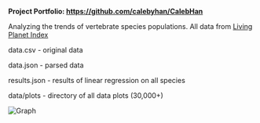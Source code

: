**Project Portfolio: https://github.com/calebyhan/CalebHan**

Analyzing the trends of vertebrate species populations. All data from [Living Planet Index](https://stats.livingplanetindex.org/)

data.csv - original data

data.json - parsed data

results.json - results of linear regression on all species

data/plots - directory of all data plots (30,000+)

![Graph](https://cdn.discordapp.com/attachments/905301278647783428/1095346879761494048/image.png)